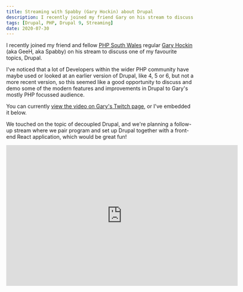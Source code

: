 ```yaml
---
title: Streaming with Spabby (Gary Hockin) about Drupal
description: I recently joined my friend Gary on his stream to discuss Drupal.
tags: [Drupal, PHP, Drupal 9, Streaming]
date: 2020-07-30
---
```


I recently joined my friend and fellow [PHP South Wales](https://phpsouthwales.uk) regular [Gary Hockin](https://twitter.com/GeeH "Gary on Twitter") (aka GeeH, aka Spabby) on his stream to discuss one of my favourite topics, Drupal.

I've noticed that a lot of Developers within the wider PHP community have maybe used or looked at an earlier version of Drupal, like 4, 5 or 6, but not a more recent version, so this seemed like a good opportunity to discuss and demo some of the modern features and improvements in Drupal to Gary's mostly PHP focussed audience.

You can currently [view the video on Gary's Twitch page](https://www.twitch.tv/videos/689269586), or I've embedded it below.

We touched on the topic of decoupled Drupal, and we're planning a follow-up stream where we pair program and set up Drupal together with a front-end React application, which would be great fun!

<div class="mt-6 video-full">
  <iframe src="https://player.twitch.tv/?video=689269586&parent=www.oliverdavies.uk" frameborder="0" allowfullscreen="true" scrolling="no" height="378" width="620"></iframe>
</div>
